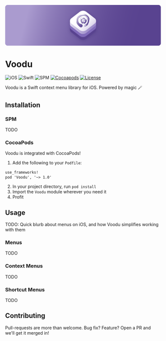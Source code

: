 ![Voodu](Assets/Banner.png)

# Voodu

![iOS](https://img.shields.io/badge/iOS-13+-green.svg?style=for-the-badge)
![Swift](https://img.shields.io/badge/Swift-5-orange.svg?style=for-the-badge)
![SPM](https://img.shields.io/badge/SPM-1.0.0-orange.svg?style=for-the-badge)
[![Cocoapods](https://img.shields.io/cocoapods/v/Voodu.svg?style=for-the-badge)](https://cocoapods.org/pods/Voodu)
[![License](https://img.shields.io/cocoapods/l/Voodu.svg?style=for-the-badge)](https://cocoapods.org/pods/Voodu)

Voodu is a Swift context menu library for iOS. Powered by magic 🪄

## Installation

### SPM

TODO

### CocoaPods

Voodu is integrated with CocoaPods!

1. Add the following to your `Podfile`:

```
use_frameworks!
pod 'Voodu', '~> 1.0'
```

2. In your project directory, run `pod install`
3. Import the `Voodu` module wherever you need it
4. Profit

## Usage

TODO: Quick blurb about menus on iOS, and how Voodu simplifies working with them

### Menus

TODO

### Context Menus

TODO

### Shortcut Menus

TODO

## Contributing

Pull-requests are more than welcome. Bug fix? Feature? Open a PR and we'll get it merged in!